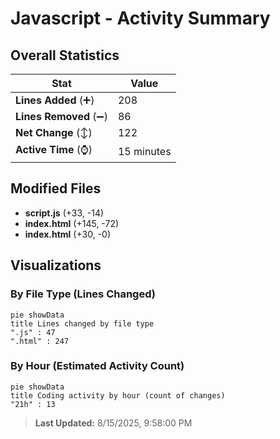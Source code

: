 # Javascript - Activity Summary 

## Overall Statistics

| Stat                   | Value                                                             |
| ---------------------- | ----------------------------------------------------------------- |
| **Lines Added** (➕)   | 208                                          |
| **Lines Removed** (➖) | 86                                        |
| **Net Change** (↕)    | 122                |
| **Active Time** (⌚)   | 15 minutes |


## Modified Files
- **script.js** (+33, -14)
- **index.html** (+145, -72)
- **index.html** (+30, -0)

## Visualizations

### By File Type (Lines Changed)

```mermaid
pie showData
title Lines changed by file type
".js" : 47
".html" : 247
```

### By Hour (Estimated Activity Count)

```mermaid
pie showData
title Coding activity by hour (count of changes)
"21h" : 13
```


> **Last Updated:** 8/15/2025, 9:58:00 PM